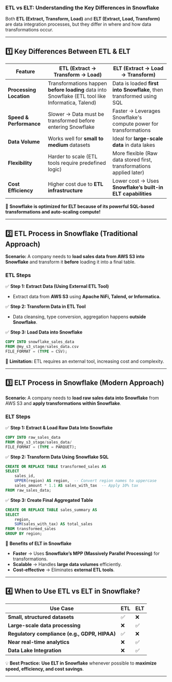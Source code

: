### **ETL vs ELT: Understanding the Key Differences in Snowflake**

Both **ETL (Extract, Transform, Load)** and **ELT (Extract, Load, Transform)** are data integration processes, but they differ in where and how data transformations occur.

---

## **1️⃣ Key Differences Between ETL & ELT**
| Feature         | ETL (Extract → Transform → Load) | ELT (Extract → Load → Transform) |
|---------------|--------------------------------|--------------------------------|
| **Processing Location** | Transformations happen **before loading** data into Snowflake (ETL tool like Informatica, Talend) | Data is loaded **first into Snowflake**, then transformed using SQL |
| **Speed & Performance** | Slower → Data must be transformed before entering Snowflake | Faster → Leverages Snowflake's compute power for transformations |
| **Data Volume** | Works well for **small to medium** datasets | Ideal for **large-scale data** in data lakes |
| **Flexibility** | Harder to scale (ETL tools require predefined logic) | More flexible (Raw data stored first, transformations applied later) |
| **Cost Efficiency** | Higher cost due to **ETL infrastructure** | Lower cost → Uses **Snowflake’s built-in ELT capabilities** |

🚀 **Snowflake is optimized for ELT because of its powerful SQL-based transformations and auto-scaling compute!**

---

## **2️⃣ ETL Process in Snowflake (Traditional Approach)**
**Scenario:** A company needs to **load sales data from AWS S3 into Snowflake** and transform it **before** loading it into a final table.

### **ETL Steps**
✅ **Step 1: Extract Data (Using External ETL Tool)**
- Extract data from **AWS S3** using **Apache NiFi, Talend, or Informatica.**

✅ **Step 2: Transform Data in ETL Tool**
- Data cleansing, type conversion, aggregation happens **outside Snowflake**.

✅ **Step 3: Load Data into Snowflake**
```sql
COPY INTO snowflake_sales_data
FROM @my_s3_stage/sales_data.csv
FILE_FORMAT = (TYPE = CSV);
```
🚨 **Limitation:** ETL requires an external tool, increasing cost and complexity.

---

## **3️⃣ ELT Process in Snowflake (Modern Approach)**
**Scenario:** A company needs to **load raw sales data into Snowflake** from AWS S3 and **apply transformations within Snowflake**.

### **ELT Steps**
✅ **Step 1: Extract & Load Raw Data Into Snowflake**
```sql
COPY INTO raw_sales_data
FROM @my_s3_stage/sales_data/
FILE_FORMAT = (TYPE = PARQUET);
```
✅ **Step 2: Transform Data Using Snowflake SQL**
```sql
CREATE OR REPLACE TABLE transformed_sales AS
SELECT 
    sales_id,
    UPPER(region) AS region,  -- Convert region names to uppercase
    sales_amount * 1.1 AS sales_with_tax  -- Apply 10% tax
FROM raw_sales_data;
```
✅ **Step 3: Create Final Aggregated Table**
```sql
CREATE OR REPLACE TABLE sales_summary AS
SELECT 
    region, 
    SUM(sales_with_tax) AS total_sales
FROM transformed_sales
GROUP BY region;
```

🚀 **Benefits of ELT in Snowflake**
- **Faster** → Uses **Snowflake’s MPP (Massively Parallel Processing)** for transformations.
- **Scalable** → Handles **large data volumes** efficiently.
- **Cost-effective** → Eliminates **external ETL tools**.

---

## **4️⃣ When to Use ETL vs ELT in Snowflake?**
| **Use Case** | **ETL** | **ELT** |
|-------------|--------|--------|
| **Small, structured datasets** | ✅ | ❌ |
| **Large-scale data processing** | ❌ | ✅ |
| **Regulatory compliance (e.g., GDPR, HIPAA)** | ✅ | ❌ |
| **Near real-time analytics** | ❌ | ✅ |
| **Data Lake Integration** | ❌ | ✅ |

💡 **Best Practice:** **Use ELT in Snowflake** whenever possible to **maximize speed, efficiency, and cost savings**.

---
